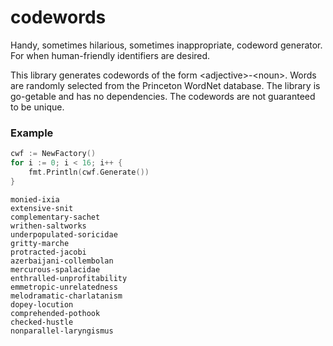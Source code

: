 # codewords
Handy, sometimes hilarious, sometimes inappropriate, codeword generator.
For when human-friendly identifiers are desired.

This library generates codewords of the form \<adjective\>-\<noun\>. Words
are randomly selected from the Princeton WordNet database. The library
is go-getable and has no dependencies. The codewords are not guaranteed
to be unique.

### Example

```go
cwf := NewFactory()
for i := 0; i < 16; i++ {
    fmt.Println(cwf.Generate())
}
```

```
monied-ixia
extensive-snit
complementary-sachet
writhen-saltworks
underpopulated-soricidae
gritty-marche
protracted-jacobi
azerbaijani-collembolan
mercurous-spalacidae
enthralled-unprofitability
emmetropic-unrelatedness
melodramatic-charlatanism
dopey-locution
comprehended-pothook
checked-hustle
nonparallel-laryngismus
```